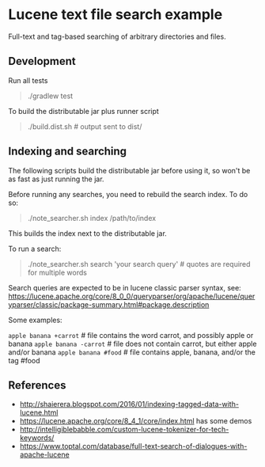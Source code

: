 # Lucene text file search example

Full-text and tag-based searching of arbitrary directories and files.


## Development

Run all tests

> ./gradlew test

To build the distributable jar plus runner script

> ./build.dist.sh  # output sent to dist/


## Indexing and searching

The following scripts build the distributable jar before using it, so won't be
as fast as just running the jar.

Before running any searches, you need to rebuild the search index. To do so:

> ./note_searcher.sh index /path/to/index

This builds the index next to the distributable jar.

To run a search:

> ./note_searcher.sh search 'your search query'  # quotes are required for multiple words

Search queries are expected to be in lucene classic parser syntax, see:
https://lucene.apache.org/core/8_0_0/queryparser/org/apache/lucene/queryparser/classic/package-summary.html#package.description

Some examples:

`apple banana +carrot`  # file contains the word carrot, and possibly apple or banana
`apple banana -carrot`  # file does not contain carrot, but either apple and/or banana
`apple banana #food`    # file contains apple, banana, and/or the tag #food


## References
- http://shaierera.blogspot.com/2016/01/indexing-tagged-data-with-lucene.html
- https://lucene.apache.org/core/8_4_1/core/index.html has some demos
- http://intelligiblebabble.com/custom-lucene-tokenizer-for-tech-keywords/
- https://www.toptal.com/database/full-text-search-of-dialogues-with-apache-lucene
